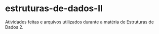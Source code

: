 # estruturas-de-dados-II

Atividades feitas e arquivos utilizados durante a matéria de Estruturas de Dados 2.
